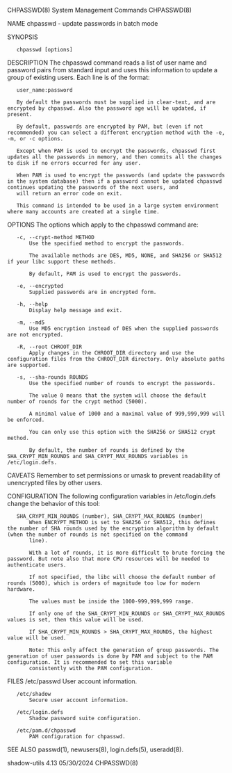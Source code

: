CHPASSWD(8)                                                                              System Management Commands                                                                             CHPASSWD(8)

NAME
       chpasswd - update passwords in batch mode

SYNOPSIS

       chpasswd [options]

DESCRIPTION
       The chpasswd command reads a list of user name and password pairs from standard input and uses this information to update a group of existing users. Each line is of the format:

       user_name:password

       By default the passwords must be supplied in clear-text, and are encrypted by chpasswd. Also the password age will be updated, if present.

       By default, passwords are encrypted by PAM, but (even if not recommended) you can select a different encryption method with the -e, -m, or -c options.

       Except when PAM is used to encrypt the passwords, chpasswd first updates all the passwords in memory, and then commits all the changes to disk if no errors occurred for any user.

       When PAM is used to encrypt the passwords (and update the passwords in the system database) then if a password cannot be updated chpasswd continues updating the passwords of the next users, and
       will return an error code on exit.

       This command is intended to be used in a large system environment where many accounts are created at a single time.

OPTIONS
       The options which apply to the chpasswd command are:

       -c, --crypt-method METHOD
           Use the specified method to encrypt the passwords.

           The available methods are DES, MD5, NONE, and SHA256 or SHA512 if your libc support these methods.

           By default, PAM is used to encrypt the passwords.

       -e, --encrypted
           Supplied passwords are in encrypted form.

       -h, --help
           Display help message and exit.

       -m, --md5
           Use MD5 encryption instead of DES when the supplied passwords are not encrypted.

       -R, --root CHROOT_DIR
           Apply changes in the CHROOT_DIR directory and use the configuration files from the CHROOT_DIR directory. Only absolute paths are supported.

       -s, --sha-rounds ROUNDS
           Use the specified number of rounds to encrypt the passwords.

           The value 0 means that the system will choose the default number of rounds for the crypt method (5000).

           A minimal value of 1000 and a maximal value of 999,999,999 will be enforced.

           You can only use this option with the SHA256 or SHA512 crypt method.

           By default, the number of rounds is defined by the SHA_CRYPT_MIN_ROUNDS and SHA_CRYPT_MAX_ROUNDS variables in /etc/login.defs.

CAVEATS
       Remember to set permissions or umask to prevent readability of unencrypted files by other users.

CONFIGURATION
       The following configuration variables in /etc/login.defs change the behavior of this tool:

       SHA_CRYPT_MIN_ROUNDS (number), SHA_CRYPT_MAX_ROUNDS (number)
           When ENCRYPT_METHOD is set to SHA256 or SHA512, this defines the number of SHA rounds used by the encryption algorithm by default (when the number of rounds is not specified on the command
           line).

           With a lot of rounds, it is more difficult to brute forcing the password. But note also that more CPU resources will be needed to authenticate users.

           If not specified, the libc will choose the default number of rounds (5000), which is orders of magnitude too low for modern hardware.

           The values must be inside the 1000-999,999,999 range.

           If only one of the SHA_CRYPT_MIN_ROUNDS or SHA_CRYPT_MAX_ROUNDS values is set, then this value will be used.

           If SHA_CRYPT_MIN_ROUNDS > SHA_CRYPT_MAX_ROUNDS, the highest value will be used.

           Note: This only affect the generation of group passwords. The generation of user passwords is done by PAM and subject to the PAM configuration. It is recommended to set this variable
           consistently with the PAM configuration.

FILES
       /etc/passwd
           User account information.

       /etc/shadow
           Secure user account information.

       /etc/login.defs
           Shadow password suite configuration.

       /etc/pam.d/chpasswd
           PAM configuration for chpasswd.

SEE ALSO
       passwd(1), newusers(8), login.defs(5), useradd(8).

shadow-utils 4.13                                                                                05/30/2024                                                                                     CHPASSWD(8)

